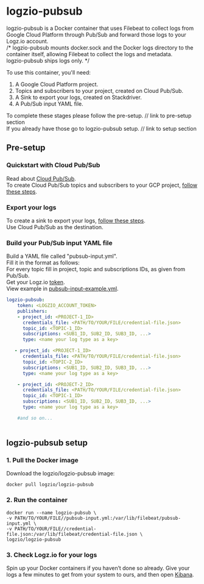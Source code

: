 # logzio-pubsub

logzio-pubsub is a Docker container that uses Filebeat to collect logs from Google Cloud Platform through Pub/Sub and forward those logs to your Logz.io account.
<br/>/*
logzio-pubsub mounts docker.sock and the Docker logs directory to the container itself, allowing Filebeat to collect the logs and metadata.
<br/>
logzio-pubsub ships logs only. */<br/>

To use this container, you'll need:
1. A Google Cloud Platform project.
2. Topics and subscribers to your project, created on Cloud Pub/Sub.
3. A Sink to export your logs, created on Stackdriver.
4. A Pub/Sub input YAML file.

To complete these stages please follow the pre-setup. // link to pre-setup section <br/>
If you already have those go to logzio-pubsub setup. // link to setup section

## Pre-setup

### Quickstart with Cloud Pub/Sub
  Read about [Cloud Pub/Sub](https://cloud.google.com/pubsub/docs/overview).<br/>
  To create Cloud Pub/Sub topics and subscribers to your GCP project, [follow these steps](https://cloud.google.com/pubsub/docs/quickstart-console).<br/>
    
### Export your logs
 To create a sink to export your logs, [follow these steps](https://cloud.google.com/logging/docs/export/configure_export_v2).<br/> Use Cloud Pub/Sub as the destination.
### Build your Pub/Sub input YAML file
Build a YAML file called "pubsub-input.yml".<br/>
Fill it in the format as follows:<br/>
For every topic fill in project, topic and subscriptions IDs, as given from Pub/Sub.<br/>
Get your Logz.io [token](https://app.logz.io/#/dashboard/settings/general).<br/>
View example in [pubsub-input-example.yml](https://github.com/logzio/logzio-pubsub/blob/develop/pubsub-input-example.yml).

```yml
logzio-pubsub:
    token: <LOGZIO_ACCOUNT_TOKEN>
    publishers:
    - project_id: <PROJECT-1_ID>
      credentials_file: <PATH/TO/YOUR/FILE/credential-file.json>
      topic_id: <TOPIC-1_ID>
      subscriptions: <SUB1_ID, SUB2_ID, SUB3_ID, ...>
      type: <name your log type as a key>

   - project_id: <PROJECT-1_ID>
      credentials_file: <PATH/TO/YOUR/FILE/credential-file.json>
      topic_id: <TOPIC-2_ID>
      subscriptions: <SUB1_ID, SUB2_ID, SUB3_ID, ...>
      type: <name your log type as a key>

    - project_id: <PROJECT-2_ID>
      credentials_file: <PATH/TO/YOUR/FILE/credential-file.json>
      topic_id: <TOPIC-1_ID>
      subscriptions: <SUB1_ID, SUB2_ID, SUB3_ID, ...>
      type: <name your log type as a key>

    #and so on...
    
```
## logzio-pubsub setup

### 1. Pull the Docker image

Download the logzio/logzio-pubsub image:

```shell
docker pull logzio/logzio-pubsub
```

### 2. Run the container

```shell
docker run --name logzio-pubsub \
-v PATH/TO/YOUR/FILE//pubsub-input.yml:/var/lib/filebeat/pubsub-input.yml \
-v PATH/TO/YOUR/FILE//credential-file.json:/var/lib/filebeat/credential-file.json \
logzio/logzio-pubsub
```

### 3. Check Logz.io for your logs

Spin up your Docker containers if you haven’t done so already. Give your logs a few minutes to get from your system to ours, and then open [Kibana](https://app.logz.io/#/dashboard/kibana).

